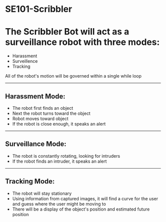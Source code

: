 SE101-Scribbler
===============

# The Scribbler Bot will act as a surveillance robot with three modes:
 * Harassment
 * Surveillence
 * Tracking
 
 All of the robot's motion will be governed within a single while loop

---
## Harassment Mode: 
   * The robot first finds an object  
   * Next the robot turns toward the object  
   * Robot moves toward object  
   * If the robot is close enough, it speaks an alert  

---
## Surveillance Mode:
   * The robot is constantly rotating, looking for intruders  
   * If the robot finds an intruder, it speaks an alert  

---
## Tracking Mode:
   * The robot will stay stationary  
   * Using information from captured images, it will find a curve for the user and guess where the user might be moving to  
   * There will be a display of the object's position and estimated future position


